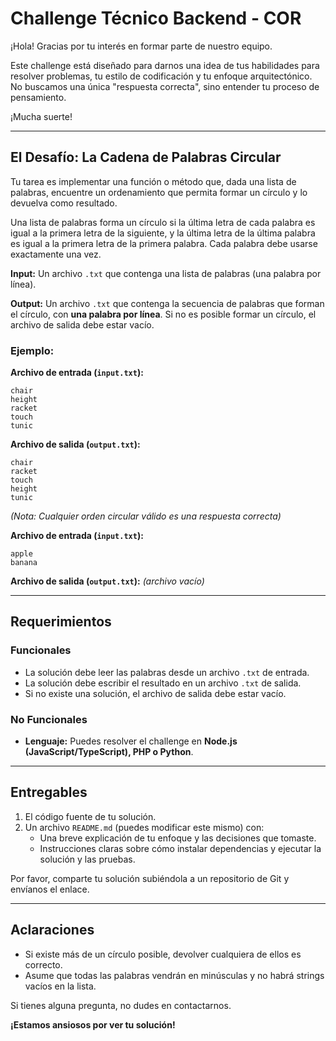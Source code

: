 # Challenge Técnico Backend - COR

¡Hola! Gracias por tu interés en formar parte de nuestro equipo.

Este challenge está diseñado para darnos una idea de tus habilidades para resolver problemas, tu estilo de codificación y tu enfoque arquitectónico. No buscamos una única "respuesta correcta", sino entender tu proceso de pensamiento.

¡Mucha suerte!

---

## El Desafío: La Cadena de Palabras Circular

Tu tarea es implementar una función o método que, dada una lista de palabras, encuentre un ordenamiento que permita formar un círculo y lo devuelva como resultado.

Una lista de palabras forma un círculo si la última letra de cada palabra es igual a la primera letra de la siguiente, y la última letra de la última palabra es igual a la primera letra de la primera palabra. Cada palabra debe usarse exactamente una vez.

**Input:** Un archivo `.txt` que contenga una lista de palabras (una palabra por línea).

**Output:** Un archivo `.txt` que contenga la secuencia de palabras que forman el círculo, con **una palabra por línea**. Si no es posible formar un círculo, el archivo de salida debe estar vacío.

### Ejemplo:

**Archivo de entrada (`input.txt`):**
```
chair
height
racket
touch
tunic
```

**Archivo de salida (`output.txt`):**
```
chair
racket
touch
height
tunic
```
*(Nota: Cualquier orden circular válido es una respuesta correcta)*

**Archivo de entrada (`input.txt`):**
```
apple
banana
```

**Archivo de salida (`output.txt`):** *(archivo vacío)*

---

## Requerimientos

### Funcionales
- La solución debe leer las palabras desde un archivo `.txt` de entrada.
- La solución debe escribir el resultado en un archivo `.txt` de salida.
- Si no existe una solución, el archivo de salida debe estar vacío.

### No Funcionales

- **Lenguaje:** Puedes resolver el challenge en **Node.js (JavaScript/TypeScript), PHP o Python**.

---


## Entregables

1.  El código fuente de tu solución.
2.  Un archivo `README.md` (puedes modificar este mismo) con:
    -   Una breve explicación de tu enfoque y las decisiones que tomaste.
    -   Instrucciones claras sobre cómo instalar dependencias y ejecutar la solución y las pruebas.

Por favor, comparte tu solución subiéndola a un repositorio de Git y envíanos el enlace.

---

## Aclaraciones
-   Si existe más de un círculo posible, devolver cualquiera de ellos es correcto.
-   Asume que todas las palabras vendrán en minúsculas y no habrá strings vacíos en la lista.

Si tienes alguna pregunta, no dudes en contactarnos.

**¡Estamos ansiosos por ver tu solución!**
